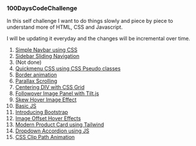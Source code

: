 ### 100DaysCodeChallenge

In this self challenge I want to do things slowly and piece by piece to understand more of HTML, CSS and Javascript.

I will be updating it everyday and the changes will be incremental  over time.


1) [Simple Navbar using CSS](https://github.com/sanjaysanjel019/100DaysHTML-CSS-JS/tree/master/1.0%20Simple%20NavBar)
2) [Sidebar Sliding Navigation](https://github.com/sanjaysanjel019/100DaysHTML-CSS-JS/tree/master/2.0%20Sidebar%20Slide%20Nav)
3) (Not done)
4) [Quickmenu CSS using CSS Pseudo classes](https://github.com/sanjaysanjel019/100DaysHTML-CSS-JS/tree/master/4.0%20CSS%20QuickMenu)
5) [Border animation](https://github.com/sanjaysanjel019/100DaysHTML-CSS-JS/tree/master/5.0%20Border%20animation)
6) [Parallax Scrolling](https://github.com/sanjaysanjel019/100DaysHTML-CSS-JS/tree/master/6.0%20Parallax%20Scrolling)
7) [Centering DIV with CSS Grid](https://github.com/sanjaysanjel019/100DaysHTML-CSS-JS/tree/master/7.0%20%20Centering%20Div)
8) [Followover Image Panel with Tilt.js](https://github.com/sanjaysanjel019/100DaysHTML-CSS-JS/tree/master/8.0%20Followover%20image%20Panel)
9) [Skew Hover Image Effect](https://github.com/sanjaysanjel019/100DaysHTML-CSS-JS/tree/master/9.0%20Skew%20Text)
10) [Basic JS](https://github.com/sanjaysanjel019/100DaysHTML-CSS-JS/tree/master/10.0%20Basic%20JS)
12) [Introducing Bootstrap]()
13) [Image Offset Hover Effects](https://github.com/sanjaysanjel019/100DaysHTML-CSS-JS/tree/master/13.0%20Image%20Placement)
14) [Modern Product Card using Tailwind](https://github.com/sanjaysanjel019/100DaysHTML-CSS-JS/tree/master/14.0%20Product%20Card%20using%20Tailwind)
15) [Dropdown Accordion using JS](https://github.com/sanjaysanjel019/100DaysHTML-CSS-JS/tree/master/15.0%20DropdownAccordion)
16) [CSS Clip Path Animation]()


